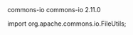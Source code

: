 <dependency>
    <groupId>commons-io</groupId>
    <artifactId>commons-io</artifactId>
    <version>2.11.0</version> <!-- or latest stable -->
</dependency>

import org.apache.commons.io.FileUtils;
